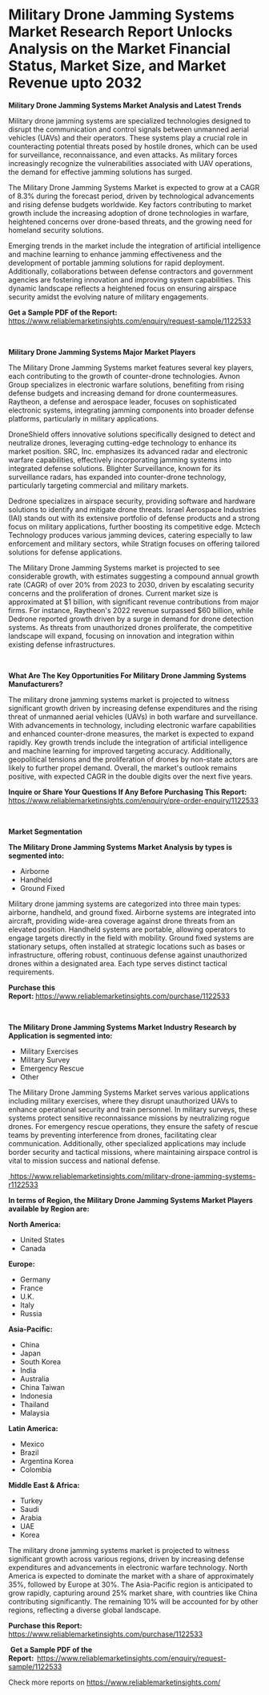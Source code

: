 <p><h1>Military Drone Jamming Systems Market Research Report Unlocks Analysis on the Market Financial Status, Market Size, and Market Revenue upto 2032</h1></p><p><strong>Military Drone Jamming Systems Market Analysis and Latest Trends</strong></p>
<p><p>Military drone jamming systems are specialized technologies designed to disrupt the communication and control signals between unmanned aerial vehicles (UAVs) and their operators. These systems play a crucial role in counteracting potential threats posed by hostile drones, which can be used for surveillance, reconnaissance, and even attacks. As military forces increasingly recognize the vulnerabilities associated with UAV operations, the demand for effective jamming solutions has surged.</p><p>The Military Drone Jamming Systems Market is expected to grow at a CAGR of 8.3% during the forecast period, driven by technological advancements and rising defense budgets worldwide. Key factors contributing to market growth include the increasing adoption of drone technologies in warfare, heightened concerns over drone-based threats, and the growing need for homeland security solutions. </p><p>Emerging trends in the market include the integration of artificial intelligence and machine learning to enhance jamming effectiveness and the development of portable jamming solutions for rapid deployment. Additionally, collaborations between defense contractors and government agencies are fostering innovation and improving system capabilities. This dynamic landscape reflects a heightened focus on ensuring airspace security amidst the evolving nature of military engagements.</p></p>
<p><strong>Get a Sample PDF of the Report:&nbsp;</strong> <a href="https://www.reliablemarketinsights.com/enquiry/request-sample/1122533?utm_campaign=2868&utm_medium=2&utm_source=Github&utm_content=ia&utm_term=11032025&utm_id=military-drone-jamming-systems">https://www.reliablemarketinsights.com/enquiry/request-sample/1122533</a></p>
<p>&nbsp;</p>
<p><strong>Military Drone Jamming Systems Major Market Players</strong></p>
<p><p>The Military Drone Jamming Systems market features several key players, each contributing to the growth of counter-drone technologies. Avnon Group specializes in electronic warfare solutions, benefiting from rising defense budgets and increasing demand for drone countermeasures. Raytheon, a defense and aerospace leader, focuses on sophisticated electronic systems, integrating jamming components into broader defense platforms, particularly in military applications.</p><p>DroneShield offers innovative solutions specifically designed to detect and neutralize drones, leveraging cutting-edge technology to enhance its market position. SRC, Inc. emphasizes its advanced radar and electronic warfare capabilities, effectively incorporating jamming systems into integrated defense solutions. Blighter Surveillance, known for its surveillance radars, has expanded into counter-drone technology, particularly targeting commercial and military markets.</p><p>Dedrone specializes in airspace security, providing software and hardware solutions to identify and mitigate drone threats. Israel Aerospace Industries (IAI) stands out with its extensive portfolio of defense products and a strong focus on military applications, further boosting its competitive edge. Mctech Technology produces various jamming devices, catering especially to law enforcement and military sectors, while Stratign focuses on offering tailored solutions for defense applications.</p><p>The Military Drone Jamming Systems market is projected to see considerable growth, with estimates suggesting a compound annual growth rate (CAGR) of over 20% from 2023 to 2030, driven by escalating security concerns and the proliferation of drones. Current market size is approximated at $1 billion, with significant revenue contributions from major firms. For instance, Raytheon's 2022 revenue surpassed $60 billion, while Dedrone reported growth driven by a surge in demand for drone detection systems. As threats from unauthorized drones proliferate, the competitive landscape will expand, focusing on innovation and integration within existing defense infrastructures.</p></p>
<p>&nbsp;</p>
<p><strong>What Are The Key Opportunities For Military Drone Jamming Systems Manufacturers?</strong></p>
<p><p>The military drone jamming systems market is projected to witness significant growth driven by increasing defense expenditures and the rising threat of unmanned aerial vehicles (UAVs) in both warfare and surveillance. With advancements in technology, including electronic warfare capabilities and enhanced counter-drone measures, the market is expected to expand rapidly. Key growth trends include the integration of artificial intelligence and machine learning for improved targeting accuracy. Additionally, geopolitical tensions and the proliferation of drones by non-state actors are likely to further propel demand. Overall, the market's outlook remains positive, with expected CAGR in the double digits over the next five years.</p></p>
<p><strong>Inquire or Share Your Questions If Any Before Purchasing This Report:</strong> <a href="https://www.reliablemarketinsights.com/enquiry/pre-order-enquiry/1122533?utm_campaign=2868&utm_medium=2&utm_source=Github&utm_content=ia&utm_term=11032025&utm_id=military-drone-jamming-systems">https://www.reliablemarketinsights.com/enquiry/pre-order-enquiry/1122533</a></p>
<p>&nbsp;</p>
<p><strong>Market Segmentation</strong></p>
<p><strong>The Military Drone Jamming Systems Market Analysis by types is segmented into:</strong></p>
<p><ul><li>Airborne</li><li>Handheld</li><li>Ground Fixed</li></ul></p>
<p><p>Military drone jamming systems are categorized into three main types: airborne, handheld, and ground fixed. Airborne systems are integrated into aircraft, providing wide-area coverage against drone threats from an elevated position. Handheld systems are portable, allowing operators to engage targets directly in the field with mobility. Ground fixed systems are stationary setups, often installed at strategic locations such as bases or infrastructure, offering robust, continuous defense against unauthorized drones within a designated area. Each type serves distinct tactical requirements.</p></p>
<p><strong>Purchase this Report:&nbsp;</strong><a href="https://www.reliablemarketinsights.com/purchase/1122533?utm_campaign=2868&utm_medium=2&utm_source=Github&utm_content=ia&utm_term=11032025&utm_id=military-drone-jamming-systems">https://www.reliablemarketinsights.com/purchase/1122533</a></p>
<p>&nbsp;</p>
<p><strong>The Military Drone Jamming Systems Market Industry Research by Application is segmented into:</strong></p>
<p><ul><li>Military Exercises</li><li>Military Survey</li><li>Emergency Rescue</li><li>Other</li></ul></p>
<p><p>The Military Drone Jamming Systems Market serves various applications including military exercises, where they disrupt unauthorized UAVs to enhance operational security and train personnel. In military surveys, these systems protect sensitive reconnaissance missions by neutralizing rogue drones. For emergency rescue operations, they ensure the safety of rescue teams by preventing interference from drones, facilitating clear communication. Additionally, other specialized applications may include border security and tactical missions, where maintaining airspace control is vital to mission success and national defense.</p></p>
<p><a href="https://www.reliablemarketinsights.com/military-drone-jamming-systems-r1122533?utm_campaign=2868&utm_medium=2&utm_source=Github&utm_content=ia&utm_term=11032025&utm_id=military-drone-jamming-systems">&nbsp;https://www.reliablemarketinsights.com/military-drone-jamming-systems-r1122533</a></p>
<p><strong>In terms of Region, the Military Drone Jamming Systems Market Players available by Region are:</strong></p>
<p>
    <p> <strong> North America: </strong>
        <ul>
            <li>United States</li>
            <li>Canada</li>
        </ul>
        </p> 
    <p> <strong> Europe: </strong>
        <ul>
            <li>Germany</li>
            <li>France</li>
            <li>U.K.</li>
            <li>Italy</li>
            <li>Russia</li>
        </ul>
        </p> 
    <p> <strong> Asia-Pacific: </strong>
        <ul>
            <li>China</li>
            <li>Japan</li>
            <li>South Korea</li>
            <li>India</li>
            <li>Australia</li>
            <li>China Taiwan</li>
            <li>Indonesia</li>
            <li>Thailand</li>
            <li>Malaysia</li>
        </ul>
        </p> 
    <p> <strong> Latin America: </strong>
        <ul>
            <li>Mexico</li>
            <li>Brazil</li>
            <li>Argentina Korea</li>
            <li>Colombia</li>
        </ul>
        </p> 
    <p> <strong> Middle East & Africa: </strong>
        <ul>
            <li>Turkey</li>
            <li>Saudi</li>
            <li>Arabia</li>
            <li>UAE</li>
            <li>Korea</li>
        </ul>
    </p>
    </p>
<p><p>The military drone jamming systems market is projected to witness significant growth across various regions, driven by increasing defense expenditures and advancements in electronic warfare technology. North America is expected to dominate the market with a share of approximately 35%, followed by Europe at 30%. The Asia-Pacific region is anticipated to grow rapidly, capturing around 25% market share, with countries like China contributing significantly. The remaining 10% will be accounted for by other regions, reflecting a diverse global landscape.</p></p>
<p><strong>Purchase this Report: </strong><a href="https://www.reliablemarketinsights.com/purchase/1122533?utm_campaign=2868&utm_medium=2&utm_source=Github&utm_content=ia&utm_term=11032025&utm_id=military-drone-jamming-systems">https://www.reliablemarketinsights.com/purchase/1122533</a></p>
<p>&nbsp;<strong>Get a Sample PDF of the Report:&nbsp;&nbsp;</strong><a href="https://www.reliablemarketinsights.com/enquiry/request-sample/1122533?utm_campaign=2868&utm_medium=2&utm_source=Github&utm_content=ia&utm_term=11032025&utm_id=military-drone-jamming-systems">https://www.reliablemarketinsights.com/enquiry/request-sample/1122533</a></p>
<p><strong></strong></p>
<p>Check more reports on <a href="https://www.reliablemarketinsights.com/?utm_campaign=2868&utm_medium=2&utm_source=Github&utm_content=ia&utm_term=11032025&utm_id=military-drone-jamming-systems">https://www.reliablemarketinsights.com/</a></p>